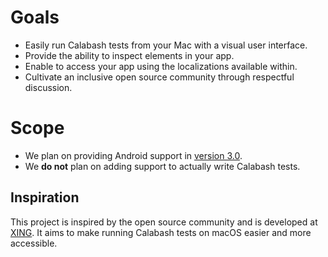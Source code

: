 # Goals

- Easily run Calabash tests from your Mac with a visual user interface.
- Provide the ability to inspect elements in your app.
- Enable to access your app using the localizations available within.
- Cultivate an inclusive open source community through respectful discussion.

# Scope

- We plan on providing Android support in [version 3.0](https://github.com/xing/calabash-launcher/milestone/3).
- We **do not** plan on adding support to actually write Calabash tests.

## Inspiration

This project is inspired by the open source community and is developed at [XING](https://www.xing.com). It aims to make running Calabash tests on macOS easier and more accessible.
